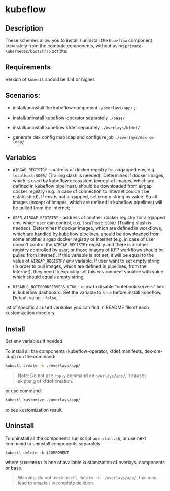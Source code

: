 # kubeflow

## Description

These schemes allow you to install / uninstall the `Kubeflow` component separately from the compute components, without using `private-kubernetes/bootstrap` scripts.

## Requirements

Version of `kubectl` should be 1.14 or higher.

## Scenarios:

* install/uninstall the kubeflow component `./overlays/app/` ;

* install/uninstall kubeflow-operator separately `./base/`

* install/uninstall kubeflow kfdef separately `./overlays/kfdef/`

* generate dex config map ldap and configure job `./overlays/dex-cm-ldap/`

## Variables

* `AIRGAP_REGISTRY` - address of docker registry for airgapped env, e.g. `localhost:5000/` (Trailing slash is needed). Determines if docker images, which is used by kubeflow ecosystem (except of images, which are defined in kubeflow pipelines), should be downloaded from airgap docker registry (e.g. in case of connection to Internet couldn't be established). If env is not airgapped, set empty string as value. So all images (except of images, which are defined in kubeflow pipelines) will be pulled from the Internet;

* `USER_AIRGAP_REGISTRY` - address of another docker registry for airgapped env, which user can control, e.g. `localhost:5000/` (Trailing slash is needed). Determines if docker images, which are defined in workflows, which are handled by kubeflow pipelines, should be downloaded from some another airgap docker registry or Internet (e.g. in case of user doesn't control the `AIRGAP_REGISTRY` registry and there is another registry controlled by user, or those images of KFP workflows should be pulled from Internet). If this variable is not set, it will be equal to the value of `AIRGAP_REGISTRY` env variable. If user want to set empty string (in order to pull images, which are defined in pipelines, from the Internet), they need to explicitly set this environment variable with value which should equals empty string.

* `DISABLE_NOTEBOOKSERVERS_LINK` - allow to disable "notebook servers" link in kubeflow dashboard. Set the variable to `true` before install kubeflow. Default value - `false`;

list of specific all used variables you can find in README file of each kustomization directory.

## Install

Set env variables if needed.

To install all the components (kubeflow-operator, kfdef manifests, dex-cm-ldap) run  the command:

```bash
kubectl create -k ./overlays/app/
```

> Note: Do not use `apply` command on `overlays/app/`, it causes skipping of kfdef creation.

or use command:

```bash
kubectl kustomize ./overlays/app/
```

to see kustomization result.

## Uninstall

To uninstall all the components run script `uninstall.sh`, or use next command to uninstall components separately:

```
kubectl delete -k $COMPONENT
```
where `$COMPONENT` is one of available kustomization of overlays, components or base.

> Warning, do not use `kubectl delete -k. /overlays/app/`, this may lead to unsafe / incomplete deletion.
